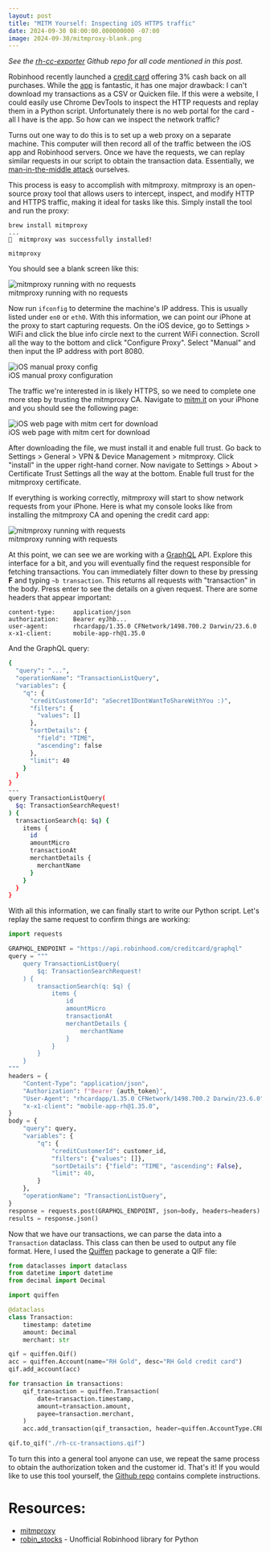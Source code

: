 ```yaml
---
layout: post
title: "MITM Yourself: Inspecting iOS HTTPS traffic"
date: 2024-09-30 08:00:00.000000000 -07:00
image: 2024-09-30/mitmproxy-blank.png
---
```


_See the [rh-cc-exporter](https://github.com/markberger/rh-cc-exporter/) Github
repo for all code mentioned in this post._

Robinhood recently launched a [credit card](https://robinhood.com/creditcard/)
offering 3% cash back on all purchases. While the
[app](https://apps.apple.com/us/app/robinhood-credit-card/id6462308655) is
fantastic, it has one major drawback: I can't download my transactions as a CSV
or Quicken file. If this were a website, I could easily use Chrome DevTools to
inspect the HTTP requests and replay them in a Python script. Unfortunately
there is no web portal for the card - all I have is the app. So how can we
inspect the network traffic?

Turns out one way to do this is to set up a web proxy on a separate machine.
This computer will then record all of the traffic between the iOS app and
Robinhood servers. Once we have the requests, we can replay similar requests in
our script to obtain the transaction data. Essentially, we
[man-in-the-middle attack](https://en.wikipedia.org/wiki/Man-in-the-middle_attack)
ourselves.

This process is easy to accomplish with mitmproxy. mitmproxy is an open-source
proxy tool that allows users to intercept, inspect, and modify HTTP and HTTPS
traffic, making it ideal for tasks like this. Simply install the tool and run
the proxy:

```
brew install mitmproxy
...
🍺  mitmproxy was successfully installed!

mitmproxy
```

You should see a blank screen like this:

<div class="img-with-caption">
  <img src="/assets/img/2024-09-30/mitmproxy-blank.png" alt="mitmproxy running with no requests" class="img-large">
  <div class="img-caption">mitmproxy running with no requests</div>
</div>

Now run `ifconfig` to determine the machine's IP address. This is usually listed
under `en0` or `eth0`. With this information, we can point our iPhone at the
proxy to start capturing requests. On the iOS device, go to Settings > WiFi and
click the blue info circle next to the current WiFi connection. Scroll all the
way to the bottom and click "Configure Proxy". Select "Manual" and then input
the IP address with port 8080.

<div class="img-with-caption">
  <img src="/assets/img/2024-09-30/iOS-proxy-config.png" alt="iOS manual proxy config" class="img-small">
  <div class="img-caption">iOS manual proxy configuration</div>
</div>

The traffic we're interested in is likely HTTPS, so we need to complete one more
step by trusting the mitmproxy CA. Navigate to [mitm.it](http://mitm.it) on your
iPhone and you should see the following page:

<div class="img-with-caption">
  <img src="/assets/img/2024-09-30/iOS-mitm-cert-page.jpeg" alt="iOS web page with mitm cert for download" class="img-small">
  <div class="img-caption">iOS web page with mitm cert for download</div>
</div>

After downloading the file, we must install it and enable full trust. Go back to
Settings > General > VPN & Device Management > mitmproxy. Click "install" in the
upper right-hand corner. Now navigate to Settings > About > Certificate Trust
Settings all the way at the bottom. Enable full trust for the mitmproxy
certificate.

If everything is working correctly, mitmproxy will start to show network
requests from your iPhone. Here is what my console looks like from installing
the mitmproxy CA and opening the credit card app:

<div class="img-with-caption">
  <img src="/assets/img/2024-09-30/mitmproxy-with-requests.png" alt="mitmproxy running with requests" class="img-large">
  <div class="img-caption">mitmproxy running with requests</div>
</div>

At this point, we can see we are working with a [GraphQL](https://graphql.org/)
API. Explore this interface for a bit, and you will eventually find the request
responsible for fetching transactions. You can immediately filter down to these
by pressing **F** and typing `~b transaction`. This returns all requests with
"transaction" in the body. Press enter to see the details on a given request.
There are some headers that appear important:

```
content-type:     application/json
authorization:    Bearer eyJhb...
user-agent:       rhcardapp/1.35.0 CFNetwork/1498.700.2 Darwin/23.6.0
x-x1-client:      mobile-app-rh@1.35.0
```

And the GraphQL query:

```sh
{
  "query": "...",
  "operationName": "TransactionListQuery",
  "variables": {
    "q": {
      "creditCustomerId": "aSecretIDontWantToShareWithYou :)",
      "filters": {
        "values": []
      },
      "sortDetails": {
        "field": "TIME",
        "ascending": false
      },
      "limit": 40
    }
  }
}
---
query TransactionListQuery(
  $q: TransactionSearchRequest!
) {
  transactionSearch(q: $q) {
    items {
      id
      amountMicro
      transactionAt
      merchantDetails {
        merchantName
      }
    }
  }
}
```

With all this information, we can finally start to write our Python script.
Let's replay the same request to confirm things are working:

```py
import requests

GRAPHQL_ENDPOINT = "https://api.robinhood.com/creditcard/graphql"
query = """
    query TransactionListQuery(
        $q: TransactionSearchRequest!
    ) {
        transactionSearch(q: $q) {
            items {
                id
                amountMicro
                transactionAt
                merchantDetails {
                    merchantName
                }
            }
        }
    }
"""
headers = {
    "Content-Type": "application/json",
    "Authorization": f"Bearer {auth_token}",
    "User-Agent": "rhcardapp/1.35.0 CFNetwork/1498.700.2 Darwin/23.6.0",
    "x-x1-client": "mobile-app-rh@1.35.0",
}
body = {
    "query": query,
    "variables": {
        "q": {
            "creditCustomerId": customer_id,
            "filters": {"values": []},
            "sortDetails": {"field": "TIME", "ascending": False},
            "limit": 40,
        }
    },
    "operationName": "TransactionListQuery",
}
response = requests.post(GRAPHQL_ENDPOINT, json=body, headers=headers)
results = response.json()
```

Now that we have our transactions, we can parse the data into a `Transaction`
dataclass. This class can then be used to output any file format. Here, I used
the [Quiffen](https://github.com/isaacharrisholt/quiffen) package to generate a
QIF file:

```py
from dataclasses import dataclass
from datetime import datetime
from decimal import Decimal

import quiffen

@dataclass
class Transaction:
    timestamp: datetime
    amount: Decimal
    merchant: str

qif = quiffen.Qif()
acc = quiffen.Account(name="RH Gold", desc="RH Gold credit card")
qif.add_account(acc)

for transaction in transactions:
    qif_transaction = quiffen.Transaction(
        date=transaction.timestamp,
        amount=transaction.amount,
        payee=transaction.merchant,
    )
    acc.add_transaction(qif_transaction, header=quiffen.AccountType.CREDIT_CARD)

qif.to_qif("./rh-cc-transactions.qif")
```

To turn this into a general tool anyone can use, we repeat the same process to
obtain the authorization token and the customer id. That's it! If you would like
to use this tool yourself, the
[Github repo](https://github.com/markberger/rh-cc-exporter/) contains complete
instructions.

# Resources:

- [mitmproxy](https://mitmproxy.org/)
- [robin_stocks](https://github.com/jmfernandes/robin_stocks) - Unofficial
  Robinhood library for Python
